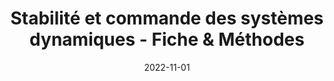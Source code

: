 ---
title: "Stabilité et commande des systèmes dynamiques - Fiche & Méthodes"
collection: documents
permalink: /documents/stabilite-et-commande-des-systemes-dynamiques-fiche-methodes
date: 2022-11-01
overleaf: ' '
citation: " "
---